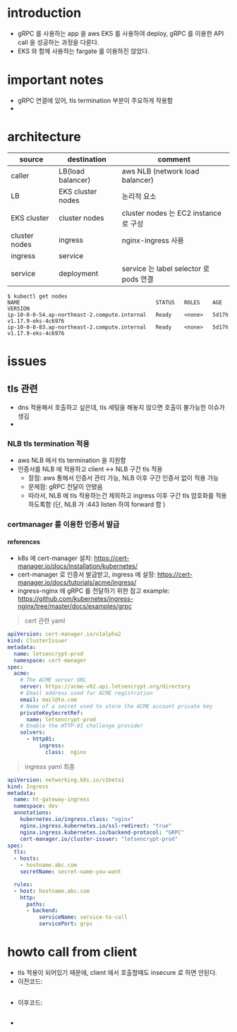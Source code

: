 # introduction 
- gRPC 를 사용하는 app 을 aws EKS 를 사용하여 deploy, gRPC 를 이용한 API call 을 성공하는 과정을 다룬다. 
- EKS 와 함께 사용하는 fargate 를 이용하진 않았다. 

# important notes
- gRPC 연결에 있어, tls termination 부분이 주요하게 작용함
- 

# architecture
| source | destination | comment |
| --- | --- | --- |
| caller | LB(load balancer) | aws NLB (network load balancer) |
| LB | EKS cluster nodes | 논리적 요소 | 
| EKS cluster | cluster nodes | cluster nodes 는 EC2 instance 로 구성 |
| cluster nodes | ingress | nginx-ingress 사용 |
| ingress | service | |
| service | deployment | service 는 label selector 로 pods 연결 |

```
$ kubectl get nodes
NAME                                           STATUS   ROLES    AGE     VERSION
ip-10-0-0-54.ap-northeast-2.compute.internal   Ready    <none>   5d17h   v1.17.9-eks-4c6976
ip-10-0-0-83.ap-northeast-2.compute.internal   Ready    <none>   5d17h   v1.17.9-eks-4c6976
```


# issues
## tls 관련
- dns 적용해서 호출하고 싶은데, tls 세팅을 해놓지 않으면 호출이 불가능한 이슈가 생김 
- 

### NLB tls termination 적용 
- aws NLB 에서 tls termination 을 지원함 
- 인증서를 NLB 에 적용하고 client <-> NLB 구간 tls 적용
  - 장점: aws 통해서 인증서 관리 가능, NLB 이후 구간 인증서 없이 적용 가능 
  - 문제점: gRPC 전달이 안됐음 
  - 따라서, NLB 에 tls 적용하는건 제외하고 ingress 이후 구간 tls 암호화를 적용하도록함 (단, NLB 가 :443 listen 하여 forward 함 )

### certmanager 를 이용한 인증서 발급
#### references
- k8s 에 cert-manager 설치: https://cert-manager.io/docs/installation/kubernetes/
- cert-manager 로 인증서 발급받고, ingress 에 설정: https://cert-manager.io/docs/tutorials/acme/ingress/
- ingress-nginx 에 gRPC 를 전달하기 위한 참고 example: https://github.com/kubernetes/ingress-nginx/tree/master/docs/examples/grpc

> cert 관련 yaml
```yaml
apiVersion: cert-manager.io/v1alpha2
kind: ClusterIssuer
metadata:
  name: letsencrypt-prod
  namespace: cert-manager
spec:
  acme:
    # The ACME server URL
    server: https://acme-v02.api.letsencrypt.org/directory
    # Email address used for ACME registration
    email: mail@to.com
    # Name of a secret used to store the ACME account private key
    privateKeySecretRef:
      name: letsencrypt-prod
    # Enable the HTTP-01 challenge provider
    solvers:
      - http01:
          ingress:
            class:  nginx
```

> ingress yaml 최종
```yaml
apiVersion: networking.k8s.io/v1beta1
kind: Ingress
metadata:
  name: ht-gateway-ingress
  namespace: dev
  annotations:
    kubernetes.io/ingress.class: "nginx"
    nginx.ingress.kubernetes.io/ssl-redirect: "true"
    nginx.ingress.kubernetes.io/backend-protocol: "GRPC"
    cert-manager.io/cluster-issuer: "letsencrypt-prod"
spec:
  tls:
  - hosts:
    - hostname.abc.com
    secretName: secret-name-you-want

  rules:
  - host: hostname.abc.com
    http:
      paths:
      - backend:
          serviceName: service-to-call
          servicePort: grpc
```
 
 
# howto call from client
- tls 적용이 되어있기 때문에, client 에서 호출할때도 insecure 로 하면 안된다.
- 이전코드:
```

```
- 이후코드:
```

```


- 
